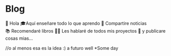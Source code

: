 # Blog
👋 Hola 
🎓Aquí enseñare todo lo que aprendo
📰 Compartire noticias  
📚 Recomendaré libros
👨‍💻 Les hablaré de todos mis proyectos
📝 y publicare cosas mias...

//o al menos esa es la idea :) 
a futuro
well
*Some day
